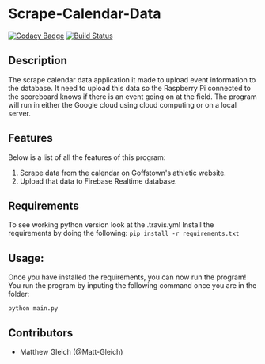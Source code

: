 # Scrape-Calendar-Data

[![Codacy Badge](https://api.codacy.com/project/badge/Grade/79e012cb6bc4425ba829dd60aa517c87)](https://app.codacy.com/app/matthewgleich/Scrape-Calendar-Data?utm_source=github.com&utm_medium=referral&utm_content=goffstown-sports-app/Scrape-Calendar-Data&utm_campaign=Badge_Grade_Settings)
[![Build Status](https://travis-ci.com/goffstown-sports-app/Scrape-Calendar-Data.svg?branch=master)](https://travis-ci.com/goffstown-sports-app/Scrape-Calendar-Data)

## Description
The scrape calendar data application it made to upload event information to the database. It need to upload this data so the Raspberry Pi connected to the scoreboard knows if there is an event going on at the field. The program will run in either the Google cloud using cloud computing or on a local server.

## Features
Below is a list of all the features of this program:

1. Scrape data from the calendar on Goffstown's athletic website.
2. Upload that data to Firebase Realtime database.


## Requirements
To see working python version look at the .travis.yml
Install the requirements by doing the following:
`pip install -r requirements.txt`

## Usage:
Once you have installed the requirements, you can now run the program! You run the program by inputing the following command once you are in the folder:

`python main.py`

## Contributors
* Matthew Gleich (@Matt-Gleich)